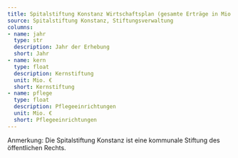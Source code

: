 ```yaml
---
title: Spitalstiftung Konstanz Wirtschaftsplan (gesamte Erträge in Mio.€)
source: Spitalstiftung Konstanz, Stiftungsverwaltung
columns:
- name: jahr
  type: str
  description: Jahr der Erhebung
  short: Jahr
- name: kern
  type: float
  description: Kernstiftung
  unit: Mio. €
  short: Kernstiftung
- name: pflege
  type: float
  description: Pflegeeinrichtungen
  unit: Mio. €
  short: Pflegeeinrichtungen
---
```

Anmerkung: Die Spitalstiftung Konstanz ist eine kommunale Stiftung des öffentlichen Rechts.